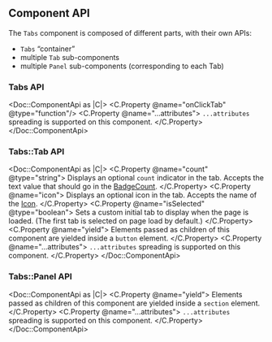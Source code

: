 ## Component API

The `Tabs` component is composed of different parts, with their own APIs:

*  `Tabs` “container”
*  multiple `Tab` sub-components
*  multiple `Panel` sub-components (corresponding to each Tab)

### Tabs API

<Doc::ComponentApi as |C|>
  <C.Property @name="onClickTab" @type="function"/>
  <C.Property @name="...attributes">
    `...attributes` spreading is supported on this component.
  </C.Property>
</Doc::ComponentApi>

### Tabs::Tab API

<Doc::ComponentApi as |C|>
  <C.Property @name="count" @type="string">
    Displays an optional `count` indicator in the tab. Accepts the text value that should go in the [BadgeCount](/components/badge-count).
  </C.Property>
  <C.Property @name="icon">
    Displays an optional icon in the tab. Accepts the name of the [Icon](https://flight-hashicorp.vercel.app/).
  </C.Property>
  <C.Property @name="isSelected" @type="boolean">
    Sets a custom initial tab to display when the page is loaded. (The first tab is selected on page load by default.)
  </C.Property>
  <C.Property @name="yield">
    Elements passed as children of this component are yielded inside a `button` element.
  </C.Property>
  <C.Property @name="...attributes">
    `...attributes` spreading is supported on this component.
  </C.Property>
</Doc::ComponentApi>

### Tabs::Panel API

<Doc::ComponentApi as |C|>
  <C.Property @name="yield">
    Elements passed as children of this component are yielded inside a `section` element.
  </C.Property>
  <C.Property @name="...attributes">
    `...attributes` spreading is supported on this component.
  </C.Property>
</Doc::ComponentApi>